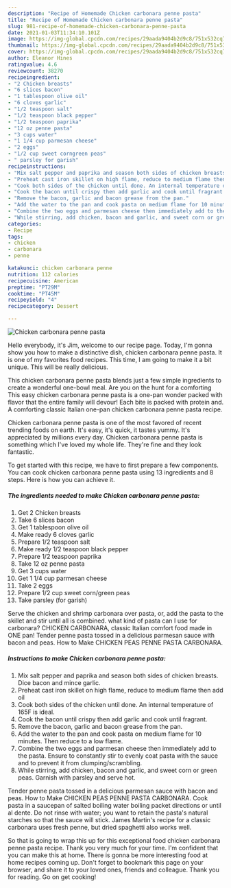 ```yaml
---
description: "Recipe of Homemade Chicken carbonara penne pasta"
title: "Recipe of Homemade Chicken carbonara penne pasta"
slug: 981-recipe-of-homemade-chicken-carbonara-penne-pasta
date: 2021-01-03T11:34:10.101Z
image: https://img-global.cpcdn.com/recipes/29aada9404b2d9c8/751x532cq70/chicken-carbonara-penne-pasta-recipe-main-photo.jpg
thumbnail: https://img-global.cpcdn.com/recipes/29aada9404b2d9c8/751x532cq70/chicken-carbonara-penne-pasta-recipe-main-photo.jpg
cover: https://img-global.cpcdn.com/recipes/29aada9404b2d9c8/751x532cq70/chicken-carbonara-penne-pasta-recipe-main-photo.jpg
author: Eleanor Hines
ratingvalue: 4.6
reviewcount: 38270
recipeingredient:
- "2 Chicken breasts"
- "6 slices bacon"
- "1 tablespoon olive oil"
- "6 cloves garlic"
- "1/2 teaspoon salt"
- "1/2 teaspoon black pepper"
- "1/2 teaspoon paprika"
- "12 oz penne pasta"
- "3 cups water"
- "1 1/4 cup parmesan cheese"
- "2 eggs"
- "1/2 cup sweet corngreen peas"
- " parsley for garish"
recipeinstructions:
- "Mix salt pepper and paprika and season both sides of chicken breasts. Dice bacon and mince garlic."
- "Preheat cast iron skillet on high flame, reduce to medium flame then add oil"
- "Cook both sides of the chicken until done. An internal temperature of 165F is ideal."
- "Cook the bacon until crispy then add garlic and cook until fragrant."
- "Remove the bacon, garlic and bacon grease from the pan."
- "Add the water to the pan and cook pasta on medium flame for 10 minutes. Then reduce to a low flame."
- "Combine the two eggs and parmesan cheese then immediately add to the pasta. Ensure to constantly stir to evenly coat pasta with the sauce and to prevent it from clumping/scrambling."
- "While stirring, add chicken, bacon and garlic, and sweet corn or green peas. Garnish with parsley and serve hot."
categories:
- Recipe
tags:
- chicken
- carbonara
- penne

katakunci: chicken carbonara penne 
nutrition: 112 calories
recipecuisine: American
preptime: "PT29M"
cooktime: "PT45M"
recipeyield: "4"
recipecategory: Dessert

---
```



![Chicken carbonara penne pasta](https://img-global.cpcdn.com/recipes/29aada9404b2d9c8/751x532cq70/chicken-carbonara-penne-pasta-recipe-main-photo.jpg)

Hello everybody, it's Jim, welcome to our recipe page. Today, I'm gonna show you how to make a distinctive dish, chicken carbonara penne pasta. It is one of my favorites food recipes. This time, I am going to make it a bit unique. This will be really delicious.

This chicken carbonara penne pasta blends just a few simple ingredients to create a wonderful one-bowl meal. Are you on the hunt for a comforting This easy chicken carbonara penne pasta is a one-pan wonder packed with flavor that the entire family will devour! Each bite is packed with protein and. A comforting classic Italian one-pan chicken carbonara penne pasta recipe.

Chicken carbonara penne pasta is one of the most favored of recent trending foods on earth. It's easy, it's quick, it tastes yummy. It's appreciated by millions every day. Chicken carbonara penne pasta is something which I've loved my whole life. They're fine and they look fantastic.


To get started with this recipe, we have to first prepare a few components. You can cook chicken carbonara penne pasta using 13 ingredients and 8 steps. Here is how you can achieve it.

<!--inarticleads1-->

##### The ingredients needed to make Chicken carbonara penne pasta:

1. Get 2 Chicken breasts
1. Take 6 slices bacon
1. Get 1 tablespoon olive oil
1. Make ready 6 cloves garlic
1. Prepare 1/2 teaspoon salt
1. Make ready 1/2 teaspoon black pepper
1. Prepare 1/2 teaspoon paprika
1. Take 12 oz penne pasta
1. Get 3 cups water
1. Get 1 1/4 cup parmesan cheese
1. Take 2 eggs
1. Prepare 1/2 cup sweet corn/green peas
1. Take  parsley (for garish)


Serve the chicken and shrimp carbonara over pasta, or, add the pasta to the skillet and stir until all is combined. what kind of pasta can I use for carbonara? CHICKEN CARBONARA, classic Italian comfort food made in ONE pan! Tender penne pasta tossed in a delicious parmesan sauce with bacon and peas. How to Make CHICKEN PEAS PENNE PASTA CARBONARA. 

<!--inarticleads2-->

##### Instructions to make Chicken carbonara penne pasta:

1. Mix salt pepper and paprika and season both sides of chicken breasts. Dice bacon and mince garlic.
1. Preheat cast iron skillet on high flame, reduce to medium flame then add oil
1. Cook both sides of the chicken until done. An internal temperature of 165F is ideal.
1. Cook the bacon until crispy then add garlic and cook until fragrant.
1. Remove the bacon, garlic and bacon grease from the pan.
1. Add the water to the pan and cook pasta on medium flame for 10 minutes. Then reduce to a low flame.
1. Combine the two eggs and parmesan cheese then immediately add to the pasta. Ensure to constantly stir to evenly coat pasta with the sauce and to prevent it from clumping/scrambling.
1. While stirring, add chicken, bacon and garlic, and sweet corn or green peas. Garnish with parsley and serve hot.


Tender penne pasta tossed in a delicious parmesan sauce with bacon and peas. How to Make CHICKEN PEAS PENNE PASTA CARBONARA. Cook pasta in a saucepan of salted boiling water boiling packet directions or until al dente. Do not rinse with water; you want to retain the pasta&#39;s natural starches so that the sauce will stick. James Martin&#39;s recipe for a classic carbonara uses fresh penne, but dried spaghetti also works well. 

So that is going to wrap this up for this exceptional food chicken carbonara penne pasta recipe. Thank you very much for your time. I'm confident that you can make this at home. There is gonna be more interesting food at home recipes coming up. Don't forget to bookmark this page on your browser, and share it to your loved ones, friends and colleague. Thank you for reading. Go on get cooking!

